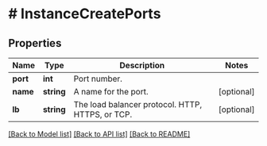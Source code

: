 # # InstanceCreatePorts

## Properties

Name | Type | Description | Notes
------------ | ------------- | ------------- | -------------
**port** | **int** | Port number. |
**name** | **string** | A name for the port. | [optional]
**lb** | **string** | The load balancer protocol. HTTP, HTTPS, or TCP. | [optional]

[[Back to Model list]](../../README.md#models) [[Back to API list]](../../README.md#endpoints) [[Back to README]](../../README.md)
